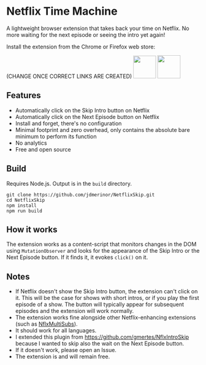Netflix Time Machine
===============

A lightweight browser extension that takes back your time on Netflix. No more waiting for the next episode or seeing the intro yet again!

Install the extension from the Chrome or Firefox web store:

(CHANGE ONCE CORRECT LINKS ARE CREATED)
[<img src="https://user-images.githubusercontent.com/13658335/138092194-303708fb-9a4e-4e3f-a1dc-74baff1e45c9.png" height="59"/>](https://chrome.google.com/webstore/detail/nflxintroskip-netflix-int/jiindpkmmoompocmhgnfabfhlhniolpl)
[<img src="https://user-images.githubusercontent.com/13658335/138086366-8deee659-16c3-4621-b3f0-eaf4cb6ed9ba.png" height="60"/>](https://addons.mozilla.org/en-GB/firefox/addon/nflxintroskip/)

Features
---------
- Automatically click on the Skip Intro button on Netflix
- Automatically click on the Next Episode button on Netflix
- Install and forget, there's no configuration
- Minimal footprint and zero overhead, only contains the absolute bare minimum to perform its function
- No analytics
- Free and open source

Build
------------
Requires Node.js. Output is in the `build` directory.
```
git clone https://github.com/jdmerinor/NetflixSkip.git
cd NetflixSkip
npm install
npm run build
```

How it works
------
The extension works as a content-script that monitors changes in the DOM using `MutationObserver` and looks for the appearance of the Skip Intro or the Next Episode button. If it finds it, it evokes `click()` on it.

Notes
------
- If Netflix doesn't show the Skip Intro button, the extension can't click on it. This will be the case for shows with short intros, or if you play the first episode of a show. The button will typically appear for subsequent episodes and the extension will work normally.
- The extension works fine alongside other Netflix-enhancing extensions (such as [NflxMultiSubs](https://github.com/gmertes/NflxMultiSubs)).
- It should work for all languages.
- I extended this plugin from https://github.com/gmertes/NflxIntroSkip because I wanted to skip also the wait on the Next Episode button.
- If it doesn't work, please open an Issue.
- The extension is and will remain free.
